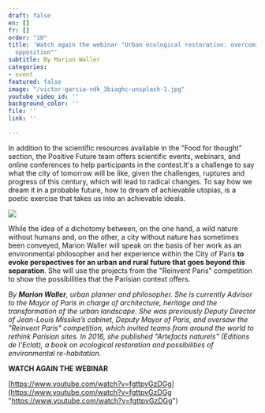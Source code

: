 ```yaml
---
draft: false
en: []
fr: []
order: "10"
title: 'Watch again the webinar "Urban ecological restoration: overcoming the city-nature
  opposition"'
subtitle: By Marion Waller
categories:
- event
featured: false
image: "/victor-garcia-ndk_3biaghc-unsplash-1.jpg"
youtube_video_id: ''
background_color: ''
file: ''
link: ''

---
```

In addition to the scientific resources available in the "Food for thought" section, the Positive Future team offers scientific events, webinars, and online conferences to help participants in the contest.It's a challenge to say what the city of tomorrow will be like, given the challenges, ruptures and progress of this century, which will lead to radical changes. To say how we dream it in a probable future, how to dream of achievable utopias, is a poetic exercise that takes us into an achievable ideals.

![](/webinaire-25mai-en.png)

While the idea of a dichotomy between, on the one hand, a wild nature without humans and, on the other, a city without nature has sometimes been conveyed, Marion Waller will speak on the basis of her work as an environmental philosopher and her experience within the City of Paris **to evoke perspectives for an urban and rural future that goes beyond this separation**. She will use the projects from the "Reinvent Paris" competition to show the possibilities that the Parisian context offers.

_By **Marion Waller**, urban planner and philosopher. She is currently Advisor to the Mayor of Paris in charge of architecture, heritage and the transformation of the urban landscape. She was previously Deputy Director of Jean-Louis Missika’s cabinet, Deputy Mayor of Paris, and oversaw the "Reinvent Paris" competition, which invited teams from around the world to rethink Parisian sites. In 2016, she published "Artefacts naturels" (Editions de l'Eclat), a book on ecological restoration and possibilities of environmental re-habitation._

**WATCH AGAIN THE WEBINAR**

[https://www.youtube.com/watch?v=fgttpvGzDGg](https://www.youtube.com/watch?v=fgttpvGzDGg "https://www.youtube.com/watch?v=fgttpvGzDGg")